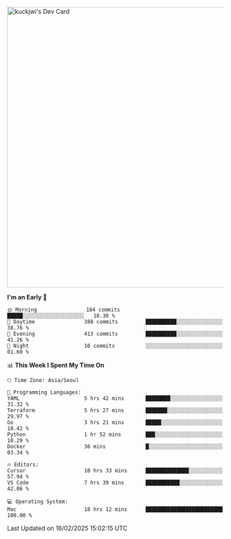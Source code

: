 <a href="https://app.daily.dev/kuckhwancho"><img src="https://api.daily.dev/devcards/v2/efef39c8028947428b3c0b486b9cd9b6.png?r=iz2&type=wide" width="652" alt="kuckjwi's Dev Card"/></a>

<!--START_SECTION:waka-->
**I'm an Early 🐤** 

```text
🌞 Morning                184 commits         █████░░░░░░░░░░░░░░░░░░░░   18.38 % 
🌆 Daytime                388 commits         ██████████░░░░░░░░░░░░░░░   38.76 % 
🌃 Evening                413 commits         ██████████░░░░░░░░░░░░░░░   41.26 % 
🌙 Night                  16 commits          ░░░░░░░░░░░░░░░░░░░░░░░░░   01.60 % 
```


📊 **This Week I Spent My Time On** 

```text
🕑︎ Time Zone: Asia/Seoul

💬 Programming Languages: 
YAML                     5 hrs 42 mins       ████████░░░░░░░░░░░░░░░░░   31.32 % 
Terraform                5 hrs 27 mins       ███████░░░░░░░░░░░░░░░░░░   29.97 % 
Go                       3 hrs 21 mins       █████░░░░░░░░░░░░░░░░░░░░   18.42 % 
Python                   1 hr 52 mins        ███░░░░░░░░░░░░░░░░░░░░░░   10.29 % 
Docker                   36 mins             █░░░░░░░░░░░░░░░░░░░░░░░░   03.34 % 

🔥 Editors: 
Cursor                   10 hrs 33 mins      ██████████████░░░░░░░░░░░   57.94 % 
VS Code                  7 hrs 39 mins       ███████████░░░░░░░░░░░░░░   42.06 % 

💻 Operating System: 
Mac                      18 hrs 12 mins      █████████████████████████   100.00 % 
```


 Last Updated on 16/02/2025 15:02:15 UTC
<!--END_SECTION:waka-->
